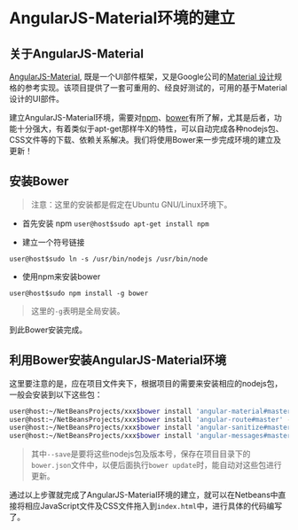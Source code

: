 # AngularJS-Material环境的建立

## 关于AngularJS-Material

[AngularJS-Material](https://material.angularjs.org/latest/), 既是一个UI部件框架，又是Google公司的[Material 设计](https://material.google.com/)规格的参考实现。该项目提供了一套可重用的、经良好测试的，可用的基于Material 设计的UI部件。

建立AngularJS-Material环境，需要对[npm](https://www.npmjs.com/)、[bower](https://bower.io/)有所了解，尤其是后者，功能十分强大，有着类似于apt-get那样牛X的特性，可以自动完成各种nodejs包、CSS文件等的下载、依赖关系解决。我们将使用Bower来一步完成环境的建立及更新！

## 安装Bower

> 注意：这里的安装都是假定在Ubuntu GNU/Linux环境下。

- 首先安装 npm
`user@host$sudo apt-get install npm`

- 建立一个符号链接

`user@host$sudo ln -s /usr/bin/nodejs /usr/bin/node`

- 使用npm来安装bower

`user@host$sudo npm install -g bower`

> 这里的`-g`表明是全局安装。

到此Bower安装完成。

## 利用Bower安装AngularJS-Material环境

这里要注意的是，应在项目文件夹下，根据项目的需要来安装相应的nodejs包，一般会安装到以下这些包：

```bash
user@host:~/NetBeansProjects/xxx$bower install 'angular-material#master' --save
user@host:~/NetBeansProjects/xxx$bower install 'angular-route#master' --save
user@host:~/NetBeansProjects/xxx$bower install 'angular-sanitize#master' --save
user@host:~/NetBeansProjects/xxx$bower install 'angular-messages#master' --save
```

> 其中`--save`是要将这些nodejs包及版本号，保存在项目目录下的`bower.json`文件中，以便后面执行`bower update`时，能自动对这些包进行更新。

通过以上步骤就完成了AngularJS-Material环境的建立，就可以在Netbeans中直接将相应JavaScript文件及CSS文件拖入到`index.html`中，进行具体的代码编写了。
